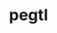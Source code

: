 ---
title: "pegtl"
layout: cache
categories: [package, develop-2024-01-14]
meta: {"versions": ["3.2.7"], "compilers": ["gcc@=11.1.0", "gcc@=11.4.0", "gcc@=7.3.1", "gcc@=9.4.0"], "oss": ["amzn2", "ubuntu20.04"], "platforms": ["linux"], "targets": ["aarch64", "neoverse_n1", "neoverse_v1", "ppc64le", "x86_64_v3"], "stacks": ["aws-isc", "aws-isc-aarch64", "data-vis-sdk", "e4s", "e4s-neoverse_v1", "e4s-power", "e4s-rocm-external", "root"], "num_specs": 7, "num_specs_by_stack": {"aws-isc-aarch64": 2, "root": 7, "aws-isc": 1, "e4s-neoverse_v1": 1, "e4s-power": 1, "data-vis-sdk": 1, "e4s": 1, "e4s-rocm-external": 1}}
spec_details: [{"hash": "nzsgnyxcr7lxmxnixnmhzhtpyblnpp2j", "compiler": "gcc@=7.3.1", "versions": ["3.2.7"], "os": "amzn2", "platform": "linux", "target": "aarch64", "variants": ["build_system=cmake", "build_type=Release", "generator=make", "~ipo"], "stacks": ["aws-isc-aarch64", "root"], "size": "-", "tarball": "https://binaries.spack.io/releases/develop-2024-01-14/build_cache/linux-amzn2-aarch64/gcc-7.3.1/pegtl-3.2.7/linux-amzn2-aarch64-gcc-7.3.1-pegtl-3.2.7-nzsgnyxcr7lxmxnixnmhzhtpyblnpp2j.spack"}, {"hash": "26etlaoyi7dlpu6p65xp4s2kul3rodlc", "compiler": "gcc@=7.3.1", "versions": ["3.2.7"], "os": "amzn2", "platform": "linux", "target": "neoverse_n1", "variants": ["build_system=cmake", "build_type=Release", "generator=make", "~ipo"], "stacks": ["aws-isc-aarch64", "root"], "size": "-", "tarball": "https://binaries.spack.io/releases/develop-2024-01-14/build_cache/linux-amzn2-neoverse_n1/gcc-7.3.1/pegtl-3.2.7/linux-amzn2-neoverse_n1-gcc-7.3.1-pegtl-3.2.7-26etlaoyi7dlpu6p65xp4s2kul3rodlc.spack"}, {"hash": "sxfz5tkltixho7x5bps5kpqxar3rkb7z", "compiler": "gcc@=7.3.1", "versions": ["3.2.7"], "os": "amzn2", "platform": "linux", "target": "x86_64_v3", "variants": ["build_system=cmake", "build_type=Release", "generator=make", "~ipo"], "stacks": ["aws-isc", "root"], "size": "-", "tarball": "https://binaries.spack.io/releases/develop-2024-01-14/build_cache/linux-amzn2-x86_64_v3/gcc-7.3.1/pegtl-3.2.7/linux-amzn2-x86_64_v3-gcc-7.3.1-pegtl-3.2.7-sxfz5tkltixho7x5bps5kpqxar3rkb7z.spack"}, {"hash": "ikhgukfzowo52xn3yxhnvoxbvf2xpgqb", "compiler": "gcc@=11.4.0", "versions": ["3.2.7"], "os": "ubuntu20.04", "platform": "linux", "target": "neoverse_v1", "variants": ["build_system=cmake", "build_type=Release", "generator=make", "~ipo"], "stacks": ["root", "e4s-neoverse_v1"], "size": "-", "tarball": "https://binaries.spack.io/releases/develop-2024-01-14/build_cache/linux-ubuntu20.04-neoverse_v1/gcc-11.4.0/pegtl-3.2.7/linux-ubuntu20.04-neoverse_v1-gcc-11.4.0-pegtl-3.2.7-ikhgukfzowo52xn3yxhnvoxbvf2xpgqb.spack"}, {"hash": "owvyutixccpqlzbju2feoixwz2a37knd", "compiler": "gcc@=9.4.0", "versions": ["3.2.7"], "os": "ubuntu20.04", "platform": "linux", "target": "ppc64le", "variants": ["build_system=cmake", "build_type=Release", "generator=make", "~ipo"], "stacks": ["root", "e4s-power"], "size": "-", "tarball": "https://binaries.spack.io/releases/develop-2024-01-14/build_cache/linux-ubuntu20.04-ppc64le/gcc-9.4.0/pegtl-3.2.7/linux-ubuntu20.04-ppc64le-gcc-9.4.0-pegtl-3.2.7-owvyutixccpqlzbju2feoixwz2a37knd.spack"}, {"hash": "ac6dobpbmq6mpf5l3cokt2ggt652rcgd", "compiler": "gcc@=11.1.0", "versions": ["3.2.7"], "os": "ubuntu20.04", "platform": "linux", "target": "x86_64_v3", "variants": ["build_system=cmake", "build_type=Release", "generator=make", "~ipo"], "stacks": ["root", "data-vis-sdk"], "size": "-", "tarball": "https://binaries.spack.io/releases/develop-2024-01-14/build_cache/linux-ubuntu20.04-x86_64_v3/gcc-11.1.0/pegtl-3.2.7/linux-ubuntu20.04-x86_64_v3-gcc-11.1.0-pegtl-3.2.7-ac6dobpbmq6mpf5l3cokt2ggt652rcgd.spack"}, {"hash": "xomn4h3pmmrhgy7vmgebu3cjkgve42i2", "compiler": "gcc@=11.4.0", "versions": ["3.2.7"], "os": "ubuntu20.04", "platform": "linux", "target": "x86_64_v3", "variants": ["build_system=cmake", "build_type=Release", "generator=make", "~ipo"], "stacks": ["root", "e4s", "e4s-rocm-external"], "size": "-", "tarball": "https://binaries.spack.io/releases/develop-2024-01-14/build_cache/linux-ubuntu20.04-x86_64_v3/gcc-11.4.0/pegtl-3.2.7/linux-ubuntu20.04-x86_64_v3-gcc-11.4.0-pegtl-3.2.7-xomn4h3pmmrhgy7vmgebu3cjkgve42i2.spack"}]
---